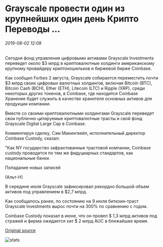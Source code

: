 # Grayscale провести один из крупнейших один день Крипто Переводы ...

###### 2019-08-02 12:08

Сегодня фонд управления цифровыми активами Grayscale Investments переведет около $3 млрд в криптовалютные холдинги американскому крупному провайдеру криптокошельков и биржевой бирже Coinbase.

Как сообщил Forbes 2 августа, Grayscale собирается переместить почти $3 млрд своих цифровых валютных холдингов, включая Bitcoin (BTC), Bitcoin Cash (BCH), Ether (ETH), Litecoin (LTC) и Ripple (XRP), среди некоторых других токенов, в Coinbase, где находится Coinbase Хранение будет служить в качестве хранителя основных активов для продукции компании.

Вместе со своими криптовалютными холдингами Grayscale переведет свои публично цитируемые криптовалютные трасты и свой фонд Grayscale Digital Large Cap в Coinbase.

Комментируя сделку, Сэм Макингвейл, исполнительный директор Coinbase Custody, сказал:

"Как NY государство зафрахтованные трастовой компании, Coinbase custody проводится по тем же фидуциарных стандартов, как национальные банки.

Попадание новых записей

(Альт-Н)

В середине июля Grayscale зафиксировал рекордно большой объем активов под управлением в $2,7 млрд.

Как сообщалось ранее, по состоянию на 9 июля биткоин-траст Grayscale Investments вырос почти на 300% по сравнению с годом.

Coinbase Custody показал в июне, что он провел $ 1,3 млрд активов под стражей и фирма ожидается хит $ 2 млрд AUC в ближайшее время.

[Original source](https://cointelegraph.com/news/grayscale-to-conduct-one-of-largest-single-day-crypto-transfers)

![stats](https://c.statcounter.com/11760860/0/a89fa40b/1/ "stats")